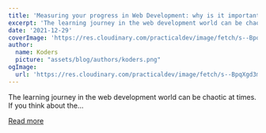 ```yaml
---
title: 'Measuring your progress in Web Development: why is it important and how to do it'
excerpt: 'The learning journey in the web development world can be chaotic at times. If you think about the...'
date: '2021-12-29'
coverImage: 'https://res.cloudinary.com/practicaldev/image/fetch/s--BpqXgd3m--/c_imagga_scale,f_auto,fl_progressive,h_420,q_auto,w_1000/https://dev-to-uploads.s3.amazonaws.com/uploads/articles/84atgaybxw2fnuv4koqu.png'
author:
  name: Koders
  picture: "assets/blog/authors/koders.png"
ogImage:
  url: 'https://res.cloudinary.com/practicaldev/image/fetch/s--BpqXgd3m--/c_imagga_scale,f_auto,fl_progressive,h_420,q_auto,w_1000/https://dev-to-uploads.s3.amazonaws.com/uploads/articles/84atgaybxw2fnuv4koqu.png'
---
```


The learning journey in the web development world can be chaotic at times. If you think about the...

[Read more](https://dev.to/colocodes/measuring-your-progress-in-web-development-why-is-it-important-and-how-to-do-it-55hj)
